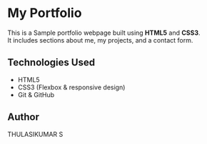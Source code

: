 # My Portfolio

This is a Sample portfolio webpage built using **HTML5** and **CSS3**.  
It includes sections about me, my projects, and a contact form.

## Technologies Used
- HTML5
- CSS3 (Flexbox & responsive design)
- Git & GitHub

## Author 
THULASIKUMAR S